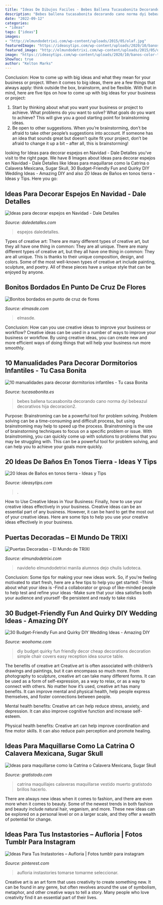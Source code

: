 ```yaml
---
title: "Ideas De Dibujos Faciles - Bebes Ballena Tucasabonita Decorando Cano Norma Dyi Bebeazul Decorativos Hija Decoracion2"
description: "Bebes ballena tucasabonita decorando cano norma dyi bebeazul decorativos hija decoracion2"
date: "2022-09-12"
categories:
- "ideas"
tags: ["ideas"]
images:
- "http://elmundodetrixi.com/wp-content/uploads/2015/05/olaf.jpg"
featuredImage: "https://ideasytips.com/wp-content/uploads/2020/10/banos-color-tierra21.jpg"
featured_image: "http://elmundodetrixi.com/wp-content/uploads/2015/05/olaf.jpg"
image: "https://ideasytips.com/wp-content/uploads/2020/10/banos-color-tierra21.jpg"
ShowToc: true
author: "Kelton Marks"
---
```



Conclusion: How to come up with big ideas and what they mean for your business or project.
When it comes to big ideas, there are a few things that always apply: think outside the box, brainstorm, and be flexible. With that in mind, here are five tips on how to come up with big ideas for your business or project: 
1. Start by thinking about what you want your business or project to achieve. What problems do you want to solve? What goals do you want to achieve? This will give you a good starting point for brainstorming ideas. 
2. Be open to other suggestions. When you’re brainstorming, don’t be afraid to take other people’s suggestions into account. If someone has an idea that sounds great but doesn’t quite fit your project, don’t be afraid to change it up a bit – after all, this is brainstorming! 

	

		
looking for Ideas para decorar espejos en Navidad - Dale Detalles you've visit to the right page. We have 8 Images about Ideas para decorar espejos en Navidad - Dale Detalles like Ideas para maquillarse como la Catrina o Calavera Mexicana, Sugar Skull, 30 Budget-Friendly Fun and Quirky DIY Wedding Ideas - Amazing DIY and also 20 Ideas de Baños en tonos tierra - Ideas y Tips. Here you go:
		
    
## Ideas Para Decorar Espejos En Navidad - Dale Detalles

<img loading=lazy src="https://i2.wp.com/www.daledetalles.com/wp-content/uploads/2017/11/decorar-espejos-en-navidad.jpg?resize=550%2C736" onerror="this.onerror=null;this.src='https://tse1.mm.bing.net/th?id=OIP.1HQ3sdW2uL0kTfrCiyTlHgHaJ6&amp;pid=15.1';" alt="Ideas para decorar espejos en Navidad - Dale Detalles">

_Source: daledetalles.com_

>espejos daledetalles. 

	

Types of creative art: There are many different types of creative art, but they all have one thing in common: They are all unique.
There are many different types of creative art, but they all have one thing in common: They are all unique. This is thanks to their unique composition, design, and colors. Some of the most well-known types of creative art include painting, sculpture, and poetry. All of these pieces have a unique style that can be enjoyed by anyone.

    
## Bonitos Bordados En Punto De Cruz De Flores

<img loading=lazy src="https://elmasde.com/wp-content/uploads/2016/02/Bonitos-bordados-en-punto-de-cruz-de-flores03-1.jpg" onerror="this.onerror=null;this.src='https://tse1.mm.bing.net/th?id=OIP.KAlOXUUCUhbrixRcSMBXfwAAAA&amp;pid=15.1';" alt="Bonitos bordados en punto de cruz de flores">

_Source: elmasde.com_

>elmasde. 

	

Conclusion: How can you use creative ideas to improve your business or workflow?
Creative ideas can be used in a number of ways to improve your business or workflow. By using creative ideas, you can create new and more efficient ways of doing things that will help your business run more smoothly.

    
## 10 Manualidades Para Decorar Dormitorios Infantiles - Tu Casa Bonita

<img loading=lazy src="https://tucasabonita.es/wp-content/uploads/2015/11/manualidades-diy-decorar-dormitorio-infantil-3.jpg" onerror="this.onerror=null;this.src='https://tse1.mm.bing.net/th?id=OIP.Tr3fggQGdAfr3Ce1IG-ICAHaLf&amp;pid=15.1';" alt="10 manualidades para decorar dormitorios infantiles - Tu casa Bonita">

_Source: tucasabonita.es_

>bebes ballena tucasabonita decorando cano norma dyi bebeazul decorativos hija decoracion2. 

	

Purpose: Brainstroming can be a powerful tool for problem solving.
Problem solving can be a time-consuming and difficult process, but using brainstroming may help to speed up the process. Brainstroming is the use of brainstorming techniques to focus on a specific problem or issue. With brainstroming, you can quickly come up with solutions to problems that you may be struggling with. This can be a powerful tool for problem solving, and can help you to achieve your goals more quickly.

    
## 20 Ideas De Baños En Tonos Tierra - Ideas Y Tips

<img loading=lazy src="https://ideasytips.com/wp-content/uploads/2020/10/banos-color-tierra21.jpg" onerror="this.onerror=null;this.src='https://tse3.mm.bing.net/th?id=OIP.PhE1tORrKEwyao-q50fBrgHaLG&amp;pid=15.1';" alt="20 Ideas de Baños en tonos tierra - Ideas y Tips">

_Source: ideasytips.com_

>. 

	

How to Use Creative Ideas in Your Business: Finally, how to use your creative ideas effectively in your business.
Creative ideas can be an essential part of any business. However, it can be hard to get the most out of your creative ideas. Here are some tips to help you use your creative ideas effectively in your business.

    
## Puertas Decoradas – El Mundo De TRIXI

<img loading=lazy src="http://elmundodetrixi.com/wp-content/uploads/2015/05/olaf.jpg" onerror="this.onerror=null;this.src='https://tse1.mm.bing.net/th?id=OIP.MTK73nY5CvqUK_qlrcW28QHaNK&amp;pid=15.1';" alt="Puertas Decoradas – El Mundo de TRIXI">

_Source: elmundodetrixi.com_

>navideño elmundodetrixi manila alumnos dejo chulis ludoteca. 

	

Conclusion: Some tips for making your new ideas work.
So, if you're feeling motivated to start fresh, here are a few tips to help you get started: 
-Think about what your idea is 
-Find a collaborator or group of like-minded people to help test and refine your ideas 
-Make sure that your idea satisfies both your audience and yourself 
-Be persistent and ready to take risks

    
## 30 Budget-Friendly Fun And Quirky DIY Wedding Ideas - Amazing DIY

<img loading=lazy src="http://www.woohome.com/wp-content/uploads/2014/01/diy-wedding-ideas-10.jpg" onerror="this.onerror=null;this.src='https://tse1.mm.bing.net/th?id=OIP.3Beek2sbjcFI8XWQJtt-MAHaLH&amp;pid=15.1';" alt="30 Budget-Friendly Fun and Quirky DIY Wedding Ideas - Amazing DIY">

_Source: woohome.com_

>diy budget quirky fun friendly decor cheap decorations decoration simple chair covers easy reception idea source table. 

	

The benefits of creative art
Creative art is often associated with children’s drawings and paintings, but it can encompass so much more. From photography to sculpture, creative art can take many different forms. It can be used as a form of self-expression, as a way to relax, or as a way to connect with others.
No matter how it’s used, creative art has many benefits. It can improve mental and physical health, help people express themselves, and foster connections between people.

Mental health benefits: Creative art can help reduce stress, anxiety, and depression. It can also improve cognitive function and increase self-esteem.

Physical health benefits: Creative art can help improve coordination and fine motor skills. It can also reduce pain perception and promote healing.

    
## Ideas Para Maquillarse Como La Catrina O Calavera Mexicana, Sugar Skull

<img loading=lazy src="https://www.gratistodo.com/wp-content/uploads/2016/09/la-catrina-maquillaje-facil-800x533.jpg" onerror="this.onerror=null;this.src='https://tse4.mm.bing.net/th?id=OIP.n9lTI52TRcumCCxsUZpRXQHaE7&amp;pid=15.1';" alt="Ideas para maquillarse como la Catrina o Calavera Mexicana, Sugar Skull">

_Source: gratistodo.com_

>catrina maquillajes calaveras maquillarse vestido muerto gratistodo brillos hacerlo. 

	

There are always new ideas when it comes to fashion, and there are even more when it comes to beauty. Some of the newest trends in both fashion and beauty include natural hair, veganism, and more. These new ideas can be explored on a personal level or on a larger scale, and they offer a wealth of potential for change.

    
## Ideas Para Tus Instastories – Aufloria | Fotos Tumblr Para Instagram

<img loading=lazy src="https://i.pinimg.com/736x/f9/18/92/f91892b73adcd75024d6cdbf31142c0b.jpg" onerror="this.onerror=null;this.src='https://tse3.mm.bing.net/th?id=OIP.Lnqeq4Q19l87nSEhpNVsGQHaNK&amp;pid=15.1';" alt="Ideas Para Tus Instastories – Aufloria | Fotos tumblr para instagram">

_Source: pinterest.com_

>aufloria instastories tomarse tomarme seleccionar. 

	

Creative art is an art form that uses creativity to create something new. It can be found in any genre, but often revolves around the use of symbolism, metaphor, and other creative ways to tell a story. Many people who love creativity find it an essential part of their lives.

